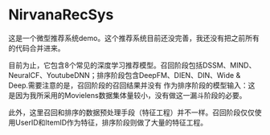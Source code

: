 # NirvanaRecSys

这是一个微型推荐系统demo。这个推荐系统目前还没完善，我还没有把之前所有的代码合并进来。

目前为止，它包含8个常见的深度学习推荐模型。召回阶段包括DSSM、MIND、NeuralCF、YoutubeDNN；排序阶段包含DeepFM、DIEN、DIN、Wide & Deep.需要注意的是，召回阶段的召回结果并没有
作为排序阶段的模型输入：这是因为我所采用的Movielens数据集体量较小，没有做这一漏斗阶段的必要。

此外，这里召回和排序的数据预处理手段（特征工程）并不一样。召回阶段仅仅使用UserID和ItemID作为特征，排序阶段则做了大量的特征工程。
